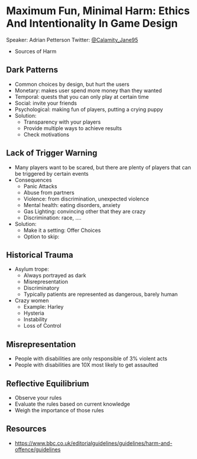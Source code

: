 # Maximum Fun, Minimal Harm: Ethics And Intentionality In Game Design
Speaker: Adrian Petterson
Twitter: [@Calamity_Jane95](https://twitter.com/Calamity_Jane95)

- Sources of Harm
## Dark Patterns
- Common choices by design, but hurt the users
- Monetary: makes user spend more money than they wanted
- Temporal: quests that you can only play at certain time
- Social: invite your friends
- Psychological: making fun of players, putting a crying puppy
- Solution:
    - Transparency with your players
    - Provide multiple ways to achieve results
    - Check motivations

## Lack of Trigger Warning
- Many players want to be scared, but there are plenty of players that can be triggered by certain events 
- Consequences  
    - Panic Attacks
    - Abuse from partners
    - Violence: from discrimination, unexpected violence
    - Mental health: eating disorders, anxiety
    - Gas Lighting: convincing other that they are crazy
    - Discrimination: race, ....
- Solution:
    - Make it a setting: Offer Choices
    - Option to skip: 

## Historical Trauma
- Asylum trope:
    - Always portrayed as  dark
    - Misrepresentation
    - Discriminatory
    - Typically patients are represented as dangerous, barely human
- Crazy women
    - Example: Harley
    - Hysteria
    - Instability
    - Loss of Control

## Misrepresentation
- People with disabilities are only responsible of 3% violent acts
- People with disabilities are 10X most likely to get assaulted

## Reflective Equilibrium
- Observe your rules
- Evaluate the rules based on current knowledge
- Weigh the importance of those rules

## Resources
- https://www.bbc.co.uk/editorialguidelines/guidelines/harm-and-offence/guidelines